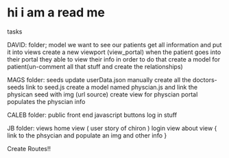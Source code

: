 # hi i am a read me

tasks

DAVID:
folder; model
we want to see our patients
get all information and put it into views
create a new viewport
(view_portal)
when the patient goes into their portal they able to view their info
in order to do that
create a model for patient(un-comment all that stuff and create the relationships)

MAGS
folder: seeds
update userData.json
manually create all the doctors-seeds link to seed.js
create a model named physcian.js and link the physican seed
with img (url source)
create view for physcian portal
populates the physcian info

CALEB
folder: public
front end javascript 
buttons
log in stuff


JB
folder: views
home view (
user story of chiron
)
login view
about view {
link to the phsycian and populate an img and other info 
}

Create Routes!!